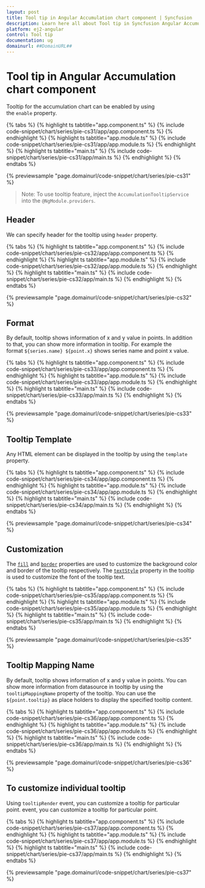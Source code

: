 ```yaml
---
layout: post
title: Tool tip in Angular Accumulation chart component | Syncfusion
description: Learn here all about Tool tip in Syncfusion Angular Accumulation chart component of Syncfusion Essential JS 2 and more.
platform: ej2-angular
control: Tool tip 
documentation: ug
domainurl: ##DomainURL##
---
```


# Tool tip in Angular Accumulation chart component

Tooltip for the accumulation chart can be enabled by using the `enable` property.

{% tabs %}
{% highlight ts tabtitle="app.component.ts" %}
{% include code-snippet/chart/series/pie-cs31/app/app.component.ts %}
{% endhighlight %}
{% highlight ts tabtitle="app.module.ts" %}
{% include code-snippet/chart/series/pie-cs31/app/app.module.ts %}
{% endhighlight %}
{% highlight ts tabtitle="main.ts" %}
{% include code-snippet/chart/series/pie-cs31/app/main.ts %}
{% endhighlight %}
{% endtabs %}
  
{% previewsample "page.domainurl/code-snippet/chart/series/pie-cs31" %}

>Note: To use tooltip feature, inject the `AccumulationTooltipService` into the `@NgModule.providers`.

## Header

We can specify header for the tooltip using `header` property.

{% tabs %}
{% highlight ts tabtitle="app.component.ts" %}
{% include code-snippet/chart/series/pie-cs32/app/app.component.ts %}
{% endhighlight %}
{% highlight ts tabtitle="app.module.ts" %}
{% include code-snippet/chart/series/pie-cs32/app/app.module.ts %}
{% endhighlight %}
{% highlight ts tabtitle="main.ts" %}
{% include code-snippet/chart/series/pie-cs32/app/main.ts %}
{% endhighlight %}
{% endtabs %}
  
{% previewsample "page.domainurl/code-snippet/chart/series/pie-cs32" %}

## Format

By default, tooltip shows information of x and y value in points. In addition to that, you can show more
information in tooltip. For example the format `${series.name} ${point.x}` shows series name and point x value.

{% tabs %}
{% highlight ts tabtitle="app.component.ts" %}
{% include code-snippet/chart/series/pie-cs33/app/app.component.ts %}
{% endhighlight %}
{% highlight ts tabtitle="app.module.ts" %}
{% include code-snippet/chart/series/pie-cs33/app/app.module.ts %}
{% endhighlight %}
{% highlight ts tabtitle="main.ts" %}
{% include code-snippet/chart/series/pie-cs33/app/main.ts %}
{% endhighlight %}
{% endtabs %}
  
{% previewsample "page.domainurl/code-snippet/chart/series/pie-cs33" %}

## Tooltip Template

Any HTML element can be displayed in the tooltip by using the `template` property.

{% tabs %}
{% highlight ts tabtitle="app.component.ts" %}
{% include code-snippet/chart/series/pie-cs34/app/app.component.ts %}
{% endhighlight %}
{% highlight ts tabtitle="app.module.ts" %}
{% include code-snippet/chart/series/pie-cs34/app/app.module.ts %}
{% endhighlight %}
{% highlight ts tabtitle="main.ts" %}
{% include code-snippet/chart/series/pie-cs34/app/main.ts %}
{% endhighlight %}
{% endtabs %}
  
{% previewsample "page.domainurl/code-snippet/chart/series/pie-cs34" %}

## Customization

The [`fill`](https://ej2.syncfusion.com/angular/documentation/api/accumulation-chart/tooltipSettings/#fill) and [`border`](https://ej2.syncfusion.com/angular/documentation/api/accumulation-chart/tooltipSettings/#border) properties are used to customize the background color and border of the tooltip respectively. The [`textStyle`](https://ej2.syncfusion.com/angular/documentation/api/accumulation-chart/tooltipSettings/#textstyle) property in the tooltip is used to customize the font of the tooltip text.

{% tabs %}
{% highlight ts tabtitle="app.component.ts" %}
{% include code-snippet/chart/series/pie-cs35/app/app.component.ts %}
{% endhighlight %}
{% highlight ts tabtitle="app.module.ts" %}
{% include code-snippet/chart/series/pie-cs35/app/app.module.ts %}
{% endhighlight %}
{% highlight ts tabtitle="main.ts" %}
{% include code-snippet/chart/series/pie-cs35/app/main.ts %}
{% endhighlight %}
{% endtabs %}
  
{% previewsample "page.domainurl/code-snippet/chart/series/pie-cs35" %}

## Tooltip Mapping Name

By default, tooltip shows information of x and y value in points. You can show more information from datasource in tooltip by using the `tooltipMappingName` property of the tooltip.
You can use the `${point.tooltip}` as place holders to display the specified tooltip content.

{% tabs %}
{% highlight ts tabtitle="app.component.ts" %}
{% include code-snippet/chart/series/pie-cs36/app/app.component.ts %}
{% endhighlight %}
{% highlight ts tabtitle="app.module.ts" %}
{% include code-snippet/chart/series/pie-cs36/app/app.module.ts %}
{% endhighlight %}
{% highlight ts tabtitle="main.ts" %}
{% include code-snippet/chart/series/pie-cs36/app/main.ts %}
{% endhighlight %}
{% endtabs %}
  
{% previewsample "page.domainurl/code-snippet/chart/series/pie-cs36" %}

## To customize individual tooltip

Using `tooltipRender` event, you can customize a tooltip for particular point. event, you can customize a
tooltip for particular point.

{% tabs %}
{% highlight ts tabtitle="app.component.ts" %}
{% include code-snippet/chart/series/pie-cs37/app/app.component.ts %}
{% endhighlight %}
{% highlight ts tabtitle="app.module.ts" %}
{% include code-snippet/chart/series/pie-cs37/app/app.module.ts %}
{% endhighlight %}
{% highlight ts tabtitle="main.ts" %}
{% include code-snippet/chart/series/pie-cs37/app/main.ts %}
{% endhighlight %}
{% endtabs %}
  
{% previewsample "page.domainurl/code-snippet/chart/series/pie-cs37" %}